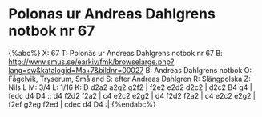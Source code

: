 # Polonas ur Andreas Dahlgrens notbok nr 67

{%abc%}
X: 67
T: Polonäs ur Andreas Dahlgrens notbok nr 67
B: http://www.smus.se/earkiv/fmk/browselarge.php?lang=sw&katalogid=Ma+7&bildnr=00027
B: Andreas Dahlgrens notbok
O: Fågelvik, Tryserum, Småland
S: efter Andreas Dahlgren
R: Slängpolska
Z: Nils L
M: 3/4
L: 1/16
K: D
d2a2 a2g2 g2f2 | f2e2 e2d2 d2c2 | d2c2 B4 g4 | fedc d4 D4 ::
d4 f2d2 f2a2 | c4 e2c2 e2g2 | d4 f2d2 f2a2 | c4 e2c2 e2g2 |
f2ef g2eg f2ed | cdec d4 D4 :|
{%endabc%}
